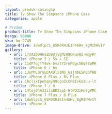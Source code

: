 ```yaml
---
layout: produk-casinghp
title: Tv Show The Simpsons iPhone Case
categories: apple

# Produk
product-title: Tv Show The Simpsons iPhone Case
harga: 90000
sku: hn-2745
image-drive: 1dwUlpcS_65R0XHJE1n46Hv_8gM1hWvIY
gallery:
  - url: 17zAZb0H6aZDeOjvgM2H9CRuv8z-mqyRr
    title: iPhone 5 / 5s / SE
  - url: 11dPfqjfY4wk-bvztY2rnPGgc5Eq7ZuMH
    title: iPhone 6 / 6s
  - url: 1JuPMLQryEDAX9l51No_6sjmbESnQpfWB
    title: iPhone 6 Plus / 6s Plus
  - url: 1hcljxIpebqmy99cqnZcCFBIvkn2uu-lt
    title: iPhone 7 / 8
  - url: 14tojG4A32iliBD2zq1-EtPQ3zFnlgVMC
    title: iPhone 7 Plus / 8 Plus
  - url: 1dwUlpcS_65R0XHJE1n46Hv_8gM1hWvIY
    title: iPhone X
---
```

